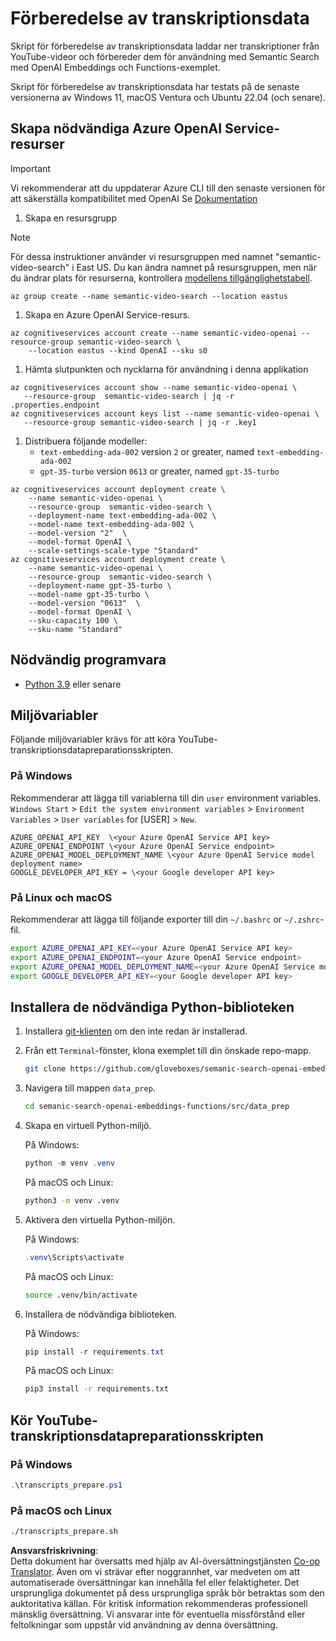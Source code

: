 <!--
CO_OP_TRANSLATOR_METADATA:
{
  "original_hash": "0d69f2d5814a698d3de5d0235940b5ae",
  "translation_date": "2025-05-19T18:51:02+00:00",
  "source_file": "08-building-search-applications/scripts/README.md",
  "language_code": "sv"
}
-->
# Förberedelse av transkriptionsdata

Skript för förberedelse av transkriptionsdata laddar ner transkriptioner från YouTube-videor och förbereder dem för användning med Semantic Search med OpenAI Embeddings och Functions-exemplet.

Skript för förberedelse av transkriptionsdata har testats på de senaste versionerna av Windows 11, macOS Ventura och Ubuntu 22.04 (och senare).

## Skapa nödvändiga Azure OpenAI Service-resurser

> [!IMPORTANT]
> Vi rekommenderar att du uppdaterar Azure CLI till den senaste versionen för att säkerställa kompatibilitet med OpenAI
> Se [Dokumentation](https://learn.microsoft.com/cli/azure/update-azure-cli?WT.mc_id=academic-105485-koreyst)

1. Skapa en resursgrupp

> [!NOTE]
> För dessa instruktioner använder vi resursgruppen med namnet "semantic-video-search" i East US.
> Du kan ändra namnet på resursgruppen, men när du ändrar plats för resurserna,
> kontrollera [modellens tillgänglighetstabell](https://aka.ms/oai/models?WT.mc_id=academic-105485-koreyst).

```console
az group create --name semantic-video-search --location eastus
```

1. Skapa en Azure OpenAI Service-resurs.

```console
az cognitiveservices account create --name semantic-video-openai --resource-group semantic-video-search \
    --location eastus --kind OpenAI --sku s0
```

1. Hämta slutpunkten och nycklarna för användning i denna applikation

```console
az cognitiveservices account show --name semantic-video-openai \
   --resource-group  semantic-video-search | jq -r .properties.endpoint
az cognitiveservices account keys list --name semantic-video-openai \
   --resource-group semantic-video-search | jq -r .key1
```

1. Distribuera följande modeller:
   - `text-embedding-ada-002` version `2` or greater, named `text-embedding-ada-002`
   - `gpt-35-turbo` version `0613` or greater, named `gpt-35-turbo`

```console
az cognitiveservices account deployment create \
    --name semantic-video-openai \
    --resource-group  semantic-video-search \
    --deployment-name text-embedding-ada-002 \
    --model-name text-embedding-ada-002 \
    --model-version "2"  \
    --model-format OpenAI \
    --scale-settings-scale-type "Standard"
az cognitiveservices account deployment create \
    --name semantic-video-openai \
    --resource-group  semantic-video-search \
    --deployment-name gpt-35-turbo \
    --model-name gpt-35-turbo \
    --model-version "0613"  \
    --model-format OpenAI \
    --sku-capacity 100 \
    --sku-name "Standard"
```

## Nödvändig programvara

- [Python 3.9](https://www.python.org/downloads/?WT.mc_id=academic-105485-koreyst) eller senare

## Miljövariabler

Följande miljövariabler krävs för att köra YouTube-transkriptionsdatapreparationsskripten.

### På Windows

Rekommenderar att lägga till variablerna till din `user` environment variables.
`Windows Start` > `Edit the system environment variables` > `Environment Variables` > `User variables` for [USER] > `New`.

```text
AZURE_OPENAI_API_KEY  \<your Azure OpenAI Service API key>
AZURE_OPENAI_ENDPOINT \<your Azure OpenAI Service endpoint>
AZURE_OPENAI_MODEL_DEPLOYMENT_NAME \<your Azure OpenAI Service model deployment name>
GOOGLE_DEVELOPER_API_KEY = \<your Google developer API key>
```

### På Linux och macOS

Rekommenderar att lägga till följande exporter till din `~/.bashrc` or `~/.zshrc`-fil.

```bash
export AZURE_OPENAI_API_KEY=<your Azure OpenAI Service API key>
export AZURE_OPENAI_ENDPOINT=<your Azure OpenAI Service endpoint>
export AZURE_OPENAI_MODEL_DEPLOYMENT_NAME=<your Azure OpenAI Service model deployment name>
export GOOGLE_DEVELOPER_API_KEY=<your Google developer API key>
```

## Installera de nödvändiga Python-biblioteken

1. Installera [git-klienten](https://git-scm.com/downloads?WT.mc_id=academic-105485-koreyst) om den inte redan är installerad.
1. Från ett `Terminal`-fönster, klona exemplet till din önskade repo-mapp.

    ```bash
    git clone https://github.com/gloveboxes/semanic-search-openai-embeddings-functions.git
    ```

1. Navigera till mappen `data_prep`.

   ```bash
   cd semanic-search-openai-embeddings-functions/src/data_prep
   ```

1. Skapa en virtuell Python-miljö.

    På Windows:

    ```powershell
    python -m venv .venv
    ```

    På macOS och Linux:

    ```bash
    python3 -m venv .venv
    ```

1. Aktivera den virtuella Python-miljön.

   På Windows:

   ```powershell
   .venv\Scripts\activate
   ```

   På macOS och Linux:

   ```bash
   source .venv/bin/activate
   ```

1. Installera de nödvändiga biblioteken.

   På Windows:

   ```powershell
   pip install -r requirements.txt
   ```

   På macOS och Linux:

   ```bash
   pip3 install -r requirements.txt
   ```

## Kör YouTube-transkriptionsdatapreparationsskripten

### På Windows

```powershell
.\transcripts_prepare.ps1
```

### På macOS och Linux

```bash
./transcripts_prepare.sh
```

**Ansvarsfriskrivning**:  
Detta dokument har översatts med hjälp av AI-översättningstjänsten [Co-op Translator](https://github.com/Azure/co-op-translator). Även om vi strävar efter noggrannhet, var medveten om att automatiserade översättningar kan innehålla fel eller felaktigheter. Det ursprungliga dokumentet på dess ursprungliga språk bör betraktas som den auktoritativa källan. För kritisk information rekommenderas professionell mänsklig översättning. Vi ansvarar inte för eventuella missförstånd eller feltolkningar som uppstår vid användning av denna översättning.